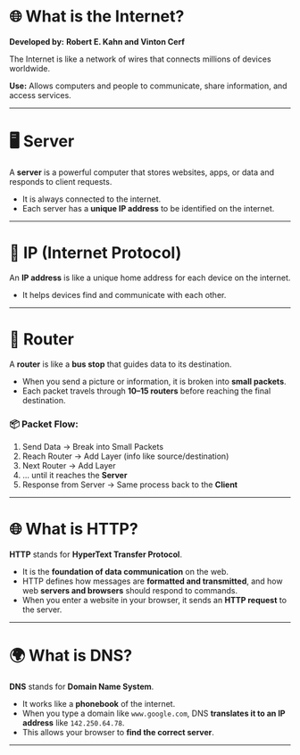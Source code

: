 
# 🌐 What is the Internet?

**Developed by:** **Robert E. Kahn and Vinton Cerf**

The Internet is like a network of wires that connects millions of devices worldwide.

**Use:** Allows computers and people to communicate, share information, and access services.

---

# 🖥️ Server

A **server** is a powerful computer that stores websites, apps, or data and responds to client requests.

- It is always connected to the internet.
- Each server has a **unique IP address** to be identified on the internet.

---

# 🔢 IP (Internet Protocol)

An **IP address** is like a unique home address for each device on the internet.

- It helps devices find and communicate with each other.




---

# 📡 Router

A **router** is like a **bus stop** that guides data to its destination.

- When you send a picture or information, it is broken into **small packets**.
- Each packet travels through **10–15 routers** before reaching the final destination.

### 📦 Packet Flow:
1. Send Data → Break into Small Packets  
2. Reach Router → Add Layer (info like source/destination)  
3. Next Router → Add Layer  
4. ... until it reaches the **Server**  
5. Response from Server → Same process back to the **Client**



---

# 🌐 What is HTTP?

**HTTP** stands for **HyperText Transfer Protocol**.

- It is the **foundation of data communication** on the web.
- HTTP defines how messages are **formatted and transmitted**, and how web **servers and browsers** should respond to commands.
- When you enter a website in your browser, it sends an **HTTP request** to the server.

---

# 🌍 What is DNS?

**DNS** stands for **Domain Name System**.

- It works like a **phonebook** of the internet.
- When you type a domain like `www.google.com`, DNS **translates it to an IP address** like `142.250.64.78`.
- This allows your browser to **find the correct server**.

---

    


